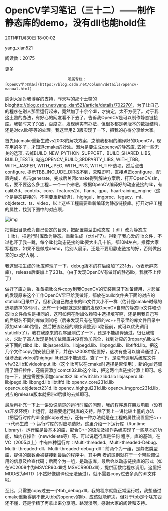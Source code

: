 # OpenCV学习笔记（三十二）——制作静态库的demo，没有dll也能hold住

2011年11月30日 18:00:02

yang_xian521

阅读数：20175

更多

 								所属专栏： 																[OpenCV学习笔记](https://blog.csdn.net/column/details/opencv-manual.html) 																 							

 									

感谢大家对我博客的支持，昨天写的那个土鳖的blog<http://blog.csdn.net/yang_xian521/article/details/7022701>，为了让自己的程序在别人那里运行起来，竟然加了十余个dll，才搞定，太不方便了。对于我这土鳖的办法，有好心的网友看不下去了，告诉我OpenCV是可以制作静态链接库。我顿时来了兴致，百度之，发现确实有办法，但很多都是老版本的数据结构，还是对cv.lib等等的处理。我这里用2.3版实现了一下，把我的心得分享给大家。

首先用cmake重新生成vs2008的解决方案，之前我都用的编译好的OpenCV，现在用的多了，才知道cmake的妙处。因为是要生成opencv的静态库,  去掉一些无关的选项. 去掉BUILD_NEW_PYTHON_SUPPORT，BUILD_SHARED_LIBS, BUILD_TESTS,  勾选OPENCV_BUILD_3RDPARTY_LIBS, WITH_TBB，WITH_JASPER, WITH_JPEG, WITH_PNG,  WITH_TIFF选项，然后点击configure.  提示TBB_INCLUDE_DIR找不到，忽略即可，直接点击configure，配置完成，点击generate，完成后关闭cmake得到解决方案后，打开OpenCV.sln，哇，要不要这么多工程...一个一个来吧。根据OpenCV编译好的动态链接的lib，有calib3d、contrib、core、features2d、flann、gpu、haartraining_engine（这个是静态链接的，不需要重新编译）、highgui、imgproc、legacy、ml、objdetect、ts、video，以上这些工程需要重新编译为静态链接库。打开对应工程的属性，找到下图中的对应项，

![img](http://hi.csdn.net/attachment/201111/30/0_1322637312kM1w.gif)

把输出目录改为自己设定的目录，把配置类型由动态库（.dll）改为静态库（.lib），把运行时库改为静态。重新生成（ctrl+F7）。得到了我心爱的lib文件，不过也吓了我一跳，每个lib比动态链接的lib要大出几十倍，都10M左右，推荐大家写程序，如果不是做成demo，给别人展示，还是不要用静态链接的好，否则做出来的exe好大啊...

我这里把生成的lib库整理了一下，debug版本的在后缀加了231ds，（s表示静态库），release后缀加上了231s。（由于发现OpenCV有做好的静态lib，我就不上传了）

做好了库之后，准备把lib文件copy到我OpenCV的安装目录下准备使用，才悲催的发现原来这个工作OpenCV早已给我做好，都放在build文件夹下面的对应的staticlib目录中了，但和我自己做出来的lib文件大小不一样（估计是cmake时候的选项选择的不同）。还有一个问题就是悲催的发现OpenCV自带的静态lib文件和动态lib文件命名是相同的，这可如何在附加依赖项中选择填写啊，还是用我自己写的后缀名不同的库做测试吧（后来发现只有在配置的vc++目录里的库文件目录中添加staticlib路径，然后把该路径的顺序调整到lib路径前，就可以优先调用staticlib了）。我在我原来的程序里测试了一下，还是不能编译通过，很让我恼火，求助了高人发现是附加依赖库并没有添加完全，找到对应的3rdparty\lib文件夹下面的zlibd.lib、libjasperd.lib、libjpegd.lib、libpngd.lib、libtiffd.lib。把这几个文件copy到安装目录下，并在vs2008中配置好，这次有些可以编译通过了，但涉及到video的highgui.lib还是不能通过。查了一下，是没有调用系统库文件vfw32.lib和videoInput.lib（这个lib可以在cmake时选择是否使用），新的gui还调用了滑杆控件，还需要添加comctl32.lib这个lib，把这两个库链接时添上即可。总结一下，就是需要多添加comctl32.lib  vfw32.lib zlibd.lib libjasperd.lib libjpegd.lib libpngd.lib  libtiffd.lib opencv_core231d.lib opencv_objdetect231d.lib  opencv_highgui231d.lib opencv_imgproc231d.lib，对应的release版本就把带d后缀的去掉即可。

最后再补充一下上一讲没说清楚的运行时库的问题，我的程序想在朋友电脑（没有vs开发环境）上运行，就需要运行时库的支持。除了我上一讲比较土鳖的办法（把运行时库的dll全部copy过去），还有一种办法就是在工程的属性设置里把c++  -->代码生成 --> 运行时库的对应项选好。这里介绍一下运行库（Runtime  Library）。运行库是最基本的库，配合C++的语法及操作系统实现了一些基本的功能，如内存操作（new/delete等）等。可以说运行库是任何  程序，库的基础。在VC（2005以上）中有四种运行库：Multi-threaded、Multi-threaded-Debug、Multi-   threaded-dll、Multi-threaded-debug-dll：前两个为一组，是静态类型库，提供的函数会被链接到最后的程序中，其中两  者的区别就在于一个带些调试用的信息及检查代码；后两个为一组，是动态库，最后会以动态链接库的形式（如在VC2008中为MSVCR90.dll或  MSVCR90D.dll），提供函数给程序调用。这里把MDD改为MTD（不然好像编译也无法通过）。就不需要copy过去多余的dll文件啦。

至此，只需要copy过去一个tbb_debug.dll，我的程序就能正常运行啦，我想通过cmake重新得到不嵌入tbb的opencv的lib，应该就能解决，但对于tbb是个啥东西还不懂，还是学精了再拿出来分享吧。路漫漫啊，感谢大家的阅读和支持。